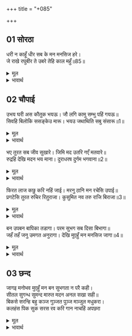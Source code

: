 +++
title = "+085"

+++


## 01 सोरठा
धरी न काहूँ धीर सब के मन मनसिज हरे।  
जे राखे रघुबीर ते उबरे तेहि काल महुँ॥85॥  

<details><summary>मूल</summary>

धरी न काहूँ धीर सब के मन मनसिज हरे।  
जे राखे रघुबीर ते उबरे तेहि काल महुँ॥85॥  
</details>

<details><summary>भावार्थ</summary>

किसी ने भी हृदय में धैर्य नहीं धारण किया, कामदेव ने सबके मन हर लिए। श्री रघुनाथजी ने जिनकी रक्षा की, केवल वे ही उस समय बचे रहे॥85॥  
</details>





## 02 चौपाई
उभय घरी अस कौतुक भयऊ। जौ लगि कामु सम्भु पहिं गयऊ॥  
सिवहि बिलोकि ससङ्केउ मारू। भयउ जथाथिति सबु संसारू॥1॥  

<details><summary>मूल</summary>

उभय घरी अस कौतुक भयऊ। जौ लगि कामु सम्भु पहिं गयऊ॥  
सिवहि बिलोकि ससङ्केउ मारू। भयउ जथाथिति सबु संसारू॥1॥  
</details>

<details><summary>भावार्थ</summary>

दो घडी तक ऐसा तमाशा हुआ, जब तक कामदेव शिवजी के पास पहुँच गया। शिवजी को देखकर कामदेव डर गया, तब सारा संसार फिर जैसा-का तैसा स्थिर हो गया।  
</details>

भए तुरत सब जीव सुखारे। जिमि मद उतरि गएँ मतवारे॥  
रुद्रहि देखि मदन भय माना। दुराधरष दुर्गम भगवाना॥2॥  

<details><summary>मूल</summary>

भए तुरत सब जीव सुखारे। जिमि मद उतरि गएँ मतवारे॥  
रुद्रहि देखि मदन भय माना। दुराधरष दुर्गम भगवाना॥2॥  
</details>

<details><summary>भावार्थ</summary>

तुरन्त ही सब जीव वैसे ही सुखी हो गए, जैसे मतवाले (नशा पिए हुए) लोग मद (नशा) उतर जाने पर सुखी होते हैं। दुराधर्ष (जिनको पराजित करना अत्यन्त ही कठिन है) और दुर्गम (जिनका पार पाना कठिन है) भगवान (सम्पूर्ण ऐश्वर्य, धर्म, यश, श्री, ज्ञान और वैराग्य रूप छह ईश्वरीय गुणों से युक्त) रुद्र (महाभयङ्कर) शिवजी को देखकर कामदेव भयभीत हो गया॥2॥  
</details>

फिरत लाज कछु करि नहिं जाई। मरनु ठानि मन रचेसि उपाई॥  
प्रगटेसि तुरत रुचिर रितुराजा। कुसुमित नव तरु राजि बिराजा॥3॥  

<details><summary>मूल</summary>

फिरत लाज कछु करि नहिं जाई। मरनु ठानि मन रचेसि उपाई॥  
प्रगटेसि तुरत रुचिर रितुराजा। कुसुमित नव तरु राजि बिराजा॥3॥  
</details>

<details><summary>भावार्थ</summary>

लौट जाने में लज्जा मालूम होती है और करते कुछ बनता नहीं। आखिर मन में मरने का निश्चय करके उसने उपाय रचा। तुरन्त ही सुन्दर ऋतुराज वसन्त को प्रकट किया। फूले हुए नए-नए वृक्षों की कतारें सुशोभित हो गईं॥3॥  
</details>

बन उपबन बापिका तडागा। परम सुभग सब दिसा बिभागा॥  
जहँ तहँ जनु उमगत अनुरागा। देखि मुएहुँ मन मनसिज जागा॥4॥  

<details><summary>मूल</summary>

बन उपबन बापिका तडागा। परम सुभग सब दिसा बिभागा॥  
जहँ तहँ जनु उमगत अनुरागा। देखि मुएहुँ मन मनसिज जागा॥4॥  
</details>

<details><summary>भावार्थ</summary>

वन-उपवन, बावली-तालाब और सब दिशाओं के विभाग परम सुन्दर हो गए। जहाँ-तहाँ मानो प्रेम उमड रहा है, जिसे देखकर मरे मनों में भी कामदेव जाग उठा॥4॥  
</details>



## 03 छन्द
जागइ मनोभव मुएहुँ मन बन सुभगता न परै कही।  
सीतल सुगन्ध सुमन्द मारुत मदन अनल सखा सही॥  
बिकसे सरन्हि बहु कञ्ज गुञ्जत पुञ्ज मञ्जुल मधुकरा।  
कलहंस पिक सुक सरस रव करि गान नाचहिं अपछरा  

<details><summary>मूल</summary>

जागइ मनोभव मुएहुँ मन बन सुभगता न परै कही।  
सीतल सुगन्ध सुमन्द मारुत मदन अनल सखा सही॥  
बिकसे सरन्हि बहु कञ्ज गुञ्जत पुञ्ज मञ्जुल मधुकरा।  
कलहंस पिक सुक सरस रव करि गान नाचहिं अपछरा  
</details>

<details><summary>भावार्थ</summary>

मरे हुए मन में भी कामदेव जागने लगा, वन की सुन्दरता कही नहीं जा सकती। कामरूपी अग्नि का सच्चा मित्र शीतल-मन्द-सुगन्धित पवन चलने लगा। सरोवरों में अनेकों कमल खिल गए, जिन पर सुन्दर भौंरों के समूह गुञ्जार करने लगे। राजहंस, कोयल और तोते रसीली बोली बोलने लगे और अप्सराएँ गा-गाकर नाचने लगीं॥
</details>


